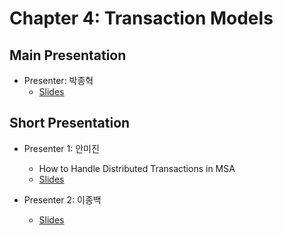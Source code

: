 # Chapter 4: Transaction Models

## Main Presentation 

- Presenter: 박종혁
  - [Slides](slides/ch4-transaction-models.pdf)

## Short Presentation

- Presenter 1: 안미진
  - How to Handle Distributed Transactions in MSA
  - [Slides](slides/ch4-distributed-transactions-in-msa.pdf)
  
- Presenter 2: 이종백
  - [Slides](slides/ch4_emerging_hardware_trends_and_tx_processing.pptx)
